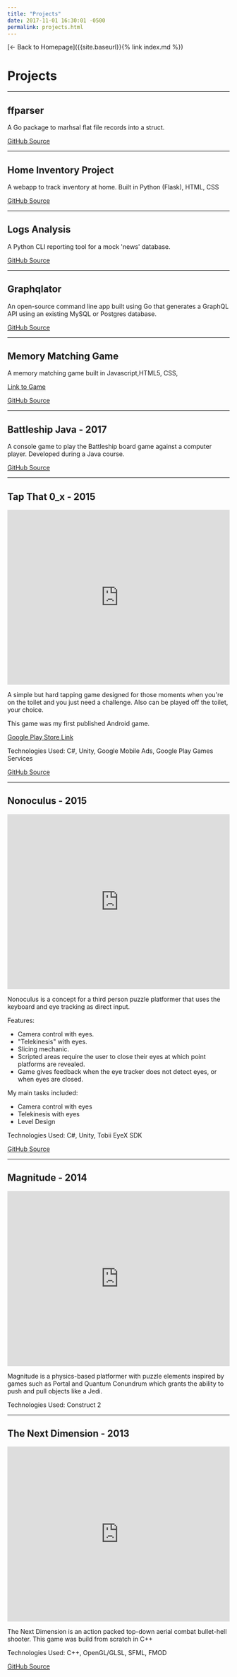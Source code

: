 ```yaml
---
title: "Projects"
date: 2017-11-01 16:30:01 -0500
permalink: projects.html
---
```

[<- Back to Homepage]({{site.baseurl}}{% link index.md %})

# Projects
---
## ffparser
A Go package to marhsal flat file records into a struct.

<a href="https://github.com/ahmedalhulaibi/ffparser" target="_blank">GitHub Source</a>

---
## Home Inventory Project
A webapp to track inventory at home. Built in Python (Flask), HTML, CSS

<a href="https://github.com/ahmedalhulaibi/home_inventory" target="_blank">GitHub Source</a>

---
## Logs Analysis
A Python CLI reporting tool for a mock 'news' database. 

<a href="https://github.com/ahmedalhulaibi/logsanalysis" target="_blank">GitHub Source</a>

---
## Graphqlator
An open-source command line app built using Go that generates a GraphQL API using an existing MySQL or Postgres database.

<a href="https://github.com/ahmedalhulaibi/go-graphqlator-cli" target="_blank">GitHub Source</a>

---
## Memory Matching Game
A memory matching game built in Javascript,HTML5, CSS, 

<a href="https://ahmedalhulaibi.github.io/fend-project-memory-game/" target="_blank">Link to Game</a>

<a href="https://github.com/ahmedalhulaibi/fend-project-memory-game" target="_blank">GitHub Source</a>

---
## Battleship Java - 2017
A console game to play the Battleship board game against a computer player. Developed during a Java course.

<a href="https://github.com/ahmedalhulaibi/IntroToJava/tree/master/FinalProject/src/battleship" target="_blank">GitHub Source</a>

---
## Tap That 0_x - 2015

<iframe width="100%" height="396px" src="https://www.youtube.com/embed/0xwBdHdChu0" frameborder="0" gesture="media" allowfullscreen></iframe>

A simple but hard tapping game designed for those moments when you're on the toilet and you just need a challenge. Also can be played off the toilet, your choice. 
 
This game was my first published Android game.

[Google Play Store Link](https://play.google.com/store/apps/details?id=com.BlueFrostProductions.O_x&hl=en)

Technologies Used: C#, Unity, Google Mobile Ads, Google Play Games Services

<a href="https://github.com/ahmedalhulaibi/TapThatO_x" target="_blank">GitHub Source</a>

---
## Nonoculus - 2015

<iframe width="100%" height="396px"  src="https://www.youtube.com/embed/bOBltKbz5z4" frameborder="0" gesture="media" allowfullscreen></iframe>


Nonoculus is a concept for a third person puzzle platformer that uses the keyboard and eye tracking as direct input.

Features:
- Camera control with eyes.
- "Telekinesis" with eyes.
- Slicing mechanic.
- Scripted areas require the user to close their eyes at which point platforms are revealed. 
- Game gives feedback when the eye tracker does not detect eyes, or when eyes are closed.

My main tasks included:
- Camera control with eyes
- Telekinesis with eyes
- Level Design


Technologies Used: C#, Unity, Tobii EyeX SDK

<a href="https://github.com/ahmedalhulaibi/Nonoculus" target="_blank">GitHub Source</a>

---
## Magnitude - 2014
<iframe width="100%" height="396px" src="https://www.youtube.com/embed/ScQJlnkVcJU" frameborder="0" gesture="media" allowfullscreen></iframe>


Magnitude is a physics-based platformer with puzzle elements inspired by games such as Portal and Quantum Conundrum which grants the ability to push and pull objects like a Jedi.

Technologies Used: Construct 2

---
## The Next Dimension - 2013

<iframe width="100%" height="396px" src="https://www.youtube.com/embed/rqS4yU00zxQ" frameborder="0" gesture="media" allowfullscreen></iframe>


​The Next Dimension is an action packed top-down aerial combat bullet-hell shooter. This game was build from scratch in C++

Technologies Used: C++, OpenGL/GLSL, SFML, FMOD

<a href="https://github.com/ahmedalhulaibi/thenextdimension3D" target="_blank">GitHub Source</a>
